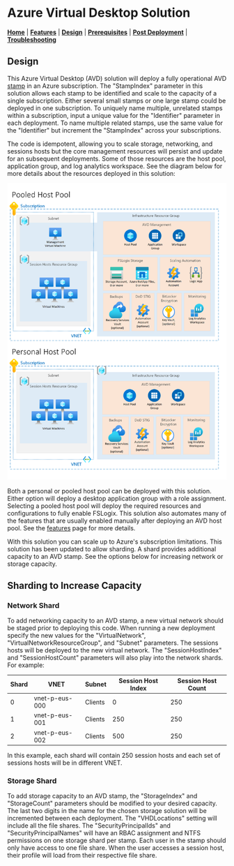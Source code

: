 # Azure Virtual Desktop Solution

[**Home**](../readme.md) | [**Features**](./features.md) | [**Design**](./design.md) | [**Prerequisites**](./prerequisites.md) | [**Post Deployment**](./post.md) | [**Troubleshooting**](./troubleshooting.md)

## Design

This Azure Virtual Desktop (AVD) solution will deploy a fully operational AVD [stamp](https://docs.microsoft.com/en-us/azure/architecture/patterns/deployment-stamp) in an Azure subscription. The "StampIndex" parameter in this solution allows each stamp to be identified and scale to the capacity of a single subscription. Either several small stamps or one large stamp could be deployed in one subscription. To uniquely name multiple, unrelated stamps within a subscription, input a unique value for the "Identifier" parameter in each deployment.  To name multiple related stamps, use the same value for the "Identifier" but increment the "StampIndex" across your subscriptions.

The code is idempotent, allowing you to scale storage, networking, and sessions hosts but the core management resources will persist and update for an subsequent deployments. Some of those resources are the host pool, application group, and log analytics workspace. See the diagram below for more details about the resources deployed in this solution:

![Solution](../images/solution.png)

Both a personal or pooled host pool can be deployed with this solution. Either option will deploy a desktop application group with a role assignment. Selecting a pooled host pool will deploy the required resources and configurations to fully enable FSLogix. This solution also automates many of the features that are usually enabled manually after deploying an AVD host pool.  See the [features](./features.md) page for more details.

With this solution you can scale up to Azure's subscription limitations. This solution has been updated to allow sharding. A shard provides additional capacity to an AVD stamp. See the options below for increasing network or storage capacity.

## Sharding to Increase Capacity

### Network Shard

To add networking capacity to an AVD stamp, a new virtual network should be staged prior to deploying this code. When running a new deployment specify the new values for the "VirtualNetwork", "VirtualNetworkResourceGroup", and "Subnet" parameters. The sessions hosts will be deployed to the new virtual network. The "SessionHostIndex" and "SessionHostCount" parameters will also play into the network shards. For example:

| Shard | VNET           | Subnet  | Session Host Index | Session Host Count |
|-------|----------------|---------|--------------------|--------------------|
| 0     | vnet-p-eus-000 | Clients | 0                  | 250                |
| 1     | vnet-p-eus-001 | Clients | 250                | 250                |
| 2     | vnet-p-eus-002 | Clients | 500                | 250                |

In this example, each shard will contain 250 session hosts and each set of sessions hosts will be in different VNET.

### Storage Shard

To add storage capacity to an AVD stamp, the "StorageIndex" and "StorageCount" parameters should be modified to your desired capacity. The last two digits in the name for the chosen storage solution will be incremented between each deployment. The "VHDLocations" setting will include all the file shares. The "SecurityPrincipalIds" and "SecurityPrincipalNames" will have an RBAC assignment and NTFS permissions on one storage shard per stamp. Each user in the stamp should only have access to one file share. When the user accesses a session host, their profile will load from their respective file share.
